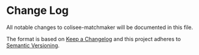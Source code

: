 # Change Log

[//]: # (<values>)
[<compare>]: # (https://github.com/siggame/colisee-matchmaker/compare/{previous}...{current})
[<pre_release_header>]: # (## [Unreleased])
[<pre_release_description>]: # ( )
[<pre_release_ref>]: # ([Unreleased]: {compare})
[<release_header>]: # (## [{version}] - {year}-{month}-{day})
[<release_description>]: # (*)
[<release_ref>]: # ([{version}]: {compare})
[<current>]: # (v0.0.0)
[//]: # (<end>)

All notable changes to colisee-matchmaker will be documented in this file.

The format is based on [Keep a Changelog](http://keepachangelog.com/en/1.0.0/)
and this project adheres to [Semantic Versioning](http://semver.org/spec/v2.0.0.html).

[//]: # (<pre_release>)
[//]: # (<end>)

[//]: # (<release>)
[//]: # (<end>)

